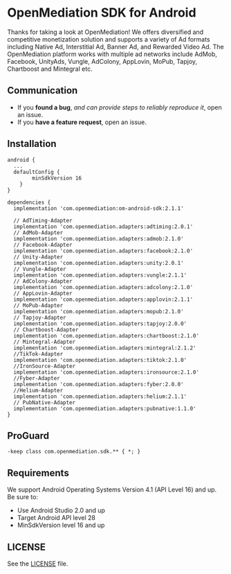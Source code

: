 # OpenMediation SDK for Android
Thanks for taking a look at OpenMediation! We offers diversified and competitive monetization solution and supports a variety of Ad formats including Native Ad, Interstitial Ad, Banner Ad, and Rewarded Video Ad. The OpenMediation platform works with multiple ad networks include AdMob, Facebook, UnityAds, Vungle, AdColony, AppLovin, MoPub, Tapjoy, Chartboost and Mintegral etc.

## Communication

- If you **found a bug**, _and can provide steps to reliably reproduce it_, open an issue.
- If you **have a feature request**, open an issue.

## Installation

```
android {
  ...
  defaultConfig {
        minSdkVersion 16
    }
}

dependencies {
  implementation 'com.openmediation:om-android-sdk:2.1.1'

  // AdTiming-Adapter
  implementation 'com.openmediation.adapters:adtiming:2.0.1'
  // AdMob-Adapter
  implementation 'com.openmediation.adapters:admob:2.1.0'
  // Facebook-Adapter
  implementation 'com.openmediation.adapters:facebook:2.1.0'
  // Unity-Adapter
  implementation 'com.openmediation.adapters:unity:2.0.1'
  // Vungle-Adapter
  implementation 'com.openmediation.adapters:vungle:2.1.1'
  // AdColony-Adapter
  implementation 'com.openmediation.adapters:adcolony:2.1.0'
  // AppLovin-Adapter
  implementation 'com.openmediation.adapters:applovin:2.1.1'
  // MoPub-Adapter
  implementation 'com.openmediation.adapters:mopub:2.1.0'
  // Tapjoy-Adapter
  implementation 'com.openmediation.adapters:tapjoy:2.0.0'
  // Chartboost-Adapter
  implementation 'com.openmediation.adapters:chartboost:2.1.0'
  // Mintegral-Adapter
  implementation 'com.openmediation.adapters:mintegral:2.1.2'
  //TikTok-Adapter
  implementation 'com.openmediation.adapters:tiktok:2.1.0'
  //IronSource-Adapter
  implementation 'com.openmediation.adapters:ironsource:2.1.0'
  //Fyber-Adapter
  implementation 'com.openmediation.adapters:fyber:2.0.0'
  //Helium-Adapter
  implementation 'com.openmediation.adapters:helium:2.1.1'
  // PubNative-Adapter
  implementation 'com.openmediation.adapters:pubnative:1.1.0'
}
```

## ProGuard
```
-keep class com.openmediation.sdk.** { *; }
```

## Requirements
We support Android Operating Systems Version 4.1 (API Level 16) and up. Be sure to:

- Use Android Studio 2.0 and up
- Target Android API level 28
- MinSdkVersion level 16 and up

## LICENSE
See the [LICENSE](LICENSE) file.


